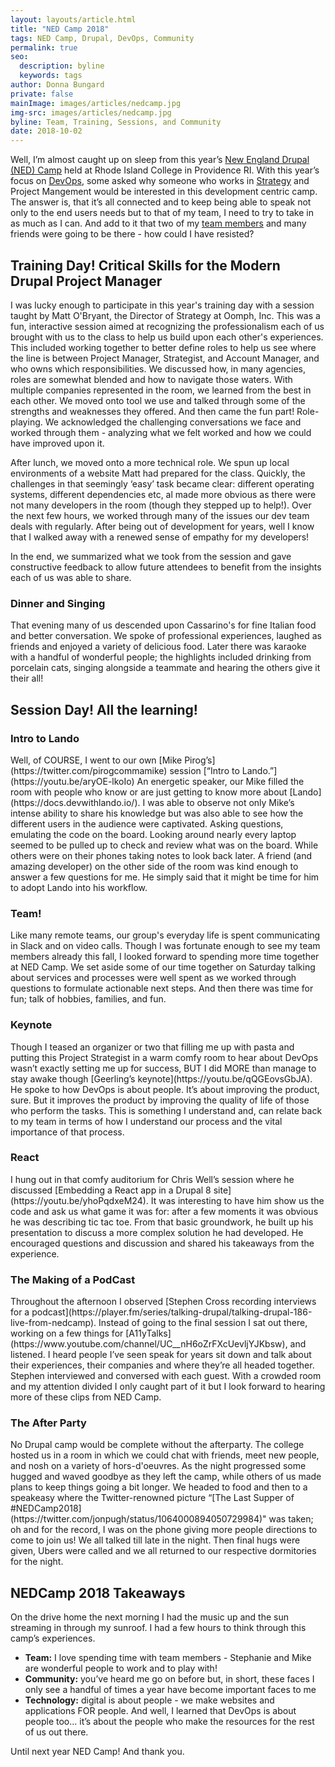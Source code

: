 ```yaml
---
layout: layouts/article.html
title: "NED Camp 2018"
tags: NED Camp, Drupal, DevOps, Community
permalink: true
seo:
  description: byline
  keywords: tags
author: Donna Bungard
private: false
mainImage: images/articles/nedcamp.jpg
img-src: images/articles/nedcamp.jpg
byline: Team, Training, Sessions, and Community
date: 2018-10-02
---
```


Well, I’m almost caught up on sleep from this year’s [New England Drupal (NED) Camp](https://nedcamp.org/) held at Rhode Island College in Providence RI. With this year’s focus on [DevOps](https://thinktandem.io/services/devops/), some asked why someone who works in [Strategy](https://thinktandem.io/services/strategy/) and Project Mangement would be interested in this development centric camp. The answer is, that it’s all connected and to keep being able to speak not only to the end users needs but to that of my team, I need to try to take in as much as I can. And add to it that two of my [team members](https://thinktandem.io/about/) and many friends were going to be there - how could I have resisted?

Training Day! Critical Skills for the Modern Drupal Project Manager
-------
I was lucky enough to participate in this year's training day with a session taught by Matt O'Bryant, the Director of Strategy at Oomph, Inc. This was a fun, interactive session aimed at recognizing the professionalism each of us brought with us to the class to help us build upon each other's experiences. This included working together to better define roles to help us see where the line is between Project Manager, Strategist, and Account Manager, and who owns which responsibilities. We discussed how, in many agencies, roles are somewhat blended and how to navigate those waters. With multiple companies represented in the room, we learned from the best in each other. We moved onto tool we use and talked through some of the strengths and weaknesses they offered. And then came the fun part! Role-playing. We acknowledged the challenging conversations we face and worked through them - analyzing what we felt worked and how we could have improved upon it. 

After lunch, we moved onto a more technical role. We spun up local environments of a website Matt had prepared for the class. Quickly, the challenges in that seemingly ‘easy’ task became clear: different operating systems, different dependencies etc, al made more obvious as there were not many developers in the room (though they stepped up to help!). Over the next few hours, we worked through many of the issues our dev team deals with regularly. After being out of development for years, well I know that I walked away with a renewed sense of empathy for my developers!

In the end, we summarized what we took from the session and gave constructive feedback to allow future attendees to benefit from the insights each of us was able to share.

<h3>Dinner and Singing</h3>
That evening many of us descended upon Cassarino's for fine Italian food and better conversation. We spoke of professional experiences, laughed as friends and enjoyed a variety of delicious food. Later there was karaoke with a handful of wonderful people; the highlights included drinking from porcelain cats, singing alongside a teammate and hearing the others give it their all! 


Session Day! All the learning!
-------

<h3>Intro to Lando</h3>
Well, of COURSE, I went to our own [Mike Pirog’s](https://twitter.com/pirogcommamike) session [“Intro to Lando.”](https://youtu.be/aryOE-lkoIo) An energetic speaker, our Mike filled the room with people who know or are just getting to know more about [Lando](https://docs.devwithlando.io/). I was able to observe not only Mike’s intense ability to share his knowledge but was also able to see how the different users in the audience were captivated. Asking questions, emulating the code on the board. Looking around nearly every laptop seemed to be pulled up to check and review what was on the board. While others were on their phones taking notes to look back later. A friend (and amazing developer) on the other side of the room was kind enough to answer a few questions for me. He simply said that it might be time for him to adopt Lando into his workflow. 

<h3>Team!</h3>
Like many remote teams, our group's everyday life is spent communicating in Slack and on video calls. Though I was fortunate enough to see my team members already this fall, I looked forward to spending more time together at NED Camp. We set aside some of our time together on Saturday talking about services and processes were well spent as we worked through questions to formulate actionable next steps. And then there was time for fun; talk of hobbies, families, and fun. 

<h3>Keynote</h3>
Though I teased an organizer or two that filling me up with pasta and putting this Project Strategist in a warm comfy room to hear about DevOps wasn’t exactly setting me up for success, BUT I did MORE than manage to stay awake though [Geerling’s keynote](https://youtu.be/qQGEovsGbJA). He spoke to how DevOps is about people. It’s about improving the product, sure. But it improves the product by improving the quality of life of those who perform the tasks. This is something I understand and, can relate back to my team in terms of how I understand our process and the vital importance of that process. 

<h3>React</h3>
I hung out in that comfy auditorium for Chris Well’s session where he discussed [Embedding a React app in a Drupal 8 site](https://youtu.be/yhoPqdxeM24). It was interesting to have him show us the code and ask us what game it was for: after a few moments it was obvious he was describing tic tac toe. From that basic groundwork, he built up his presentation to discuss a more complex solution he had developed. He encouraged questions and discussion and shared his takeaways from the experience. 

<h3>The Making of a PodCast</h3>
Throughout the afternoon I observed [Stephen Cross recording interviews for a podcast](https://player.fm/series/talking-drupal/talking-drupal-186-live-from-nedcamp). Instead of going to the final session I sat out there, working on a few things for [A11yTalks](https://www.youtube.com/channel/UC__nH6oZrFXcUevljYJKbsw), and listened. I heard people I’ve seen speak for years sit down and talk about their experiences, their companies and where they’re all headed together. Stephen interviewed and conversed with each guest. With a crowded room and my attention divided I only caught part of it but I look forward to hearing more of these clips from NED Camp.

<h3>The After Party</h3>
No Drupal camp would be complete without the afterparty. The college hosted us in a room in which we could chat with friends, meet new people, and nosh on a variety of hors-d'oeuvres. As the night progressed some hugged and waved goodbye as they left the camp, while others of us made plans to keep things going a bit longer. We headed to food and then to a speakeasy where the Twitter-renowned picture “[The Last Supper of #NEDCamp2018](https://twitter.com/jonpugh/status/1064000894050729984)" was taken; oh and for the record, I was on the phone giving more people directions to come to join us! We all talked till late in the night. Then final hugs were given, Ubers were called and we all returned to our respective dormitories for the night. 


NEDCamp 2018 Takeaways
-------
On the drive home the next morning I had the music up and the sun streaming in through my sunroof. I had a few hours to think through this camp’s experiences. 
<ul><li><strong>Team:</strong> I love spending time with team members - Stephanie and Mike are wonderful people to work and to play with!
</li><li><strong>Community:</strong> you’ve heard me go on before but, in short, these faces I only see a handful of times a year have become important faces to me
</li><li><strong>Technology:</strong> digital is about people - we make websites and applications FOR people. And well, I learned that DevOps is about people too… it’s about the people who make the resources for the rest of us out there. 
</li></ul>
Until next year NED Camp! And thank you. 
